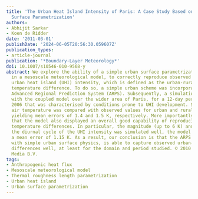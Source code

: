 ```yaml
---
title: 'The Urban Heat Island Intensity of Paris: A Case Study Based on a Simple Urban
  Surface Parametrization'
authors:
- Abhijit Sarkar
- Koen de Ridder
date: '2011-03-01'
publishDate: '2024-06-05T20:56:30.059607Z'
publication_types:
- article-journal
publication: '*Boundary-Layer Meteorology*'
doi: 10.1007/s10546-010-9568-y
abstract: We explore the ability of a simple urban surface parametrization, embedded
  in a mesoscale meteorological model, to correctly reproduce observed values of the
  urban heat island (UHI) intensity, which is defined as the urban-rural surface air
  temperature difference. To do so, a simple urban scheme was incorporated into the
  Advanced Regional Prediction System (ARPS). Subsequently, a simulation was performed
  with the coupled model over the wider area of Paris, for a 12-day period in June
  2006 that was characterised by conditions prone to UHI development. Simulated 2-m
  air temperature was compared with observed values for urban and rural stations,
  yielding mean errors of 1.4 and 1.5 K, respectively. More importantly, it was found
  that the model also displayed an overall good capability of reproducing the observed
  temperature differences. In particular, the magnitude (up to 6 K) and timing of
  the diurnal cycle of the UHI intensity was simulated well, the model exhibiting
  a mean error of 1.15 K. As a result, our conclusion is that the ARPS model, extended
  with simple urban surface physics, is able to capture observed urban-rural air temperature
  differences well, at least for the domain and period studied. © 2010 Springer Science+Business
  Media B.V.
tags:
- Anthropogenic heat flux
- Mesoscale meteorological model
- Thermal roughness length parametrization
- Urban heat island
- Urban surface parametrization
---
```

